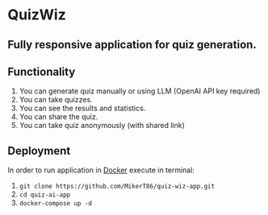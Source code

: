 # QuizWiz

## Fully responsive application for quiz generation. 

## Functionality
1. You can generate quiz manually or using LLM (OpenAI API key required)
2. You can take quizzes.
3. You can see the results and statistics.
4. You can share the quiz.
5. You can take quiz anonymously (with shared link)

## Deployment
In order to run application in [Docker](docker.com) execute in terminal:
1. ```git clone https://github.com/MikerT86/quiz-wiz-app.git```
2. ```cd quiz-ai-app```
4. ```docker-compose up -d```
